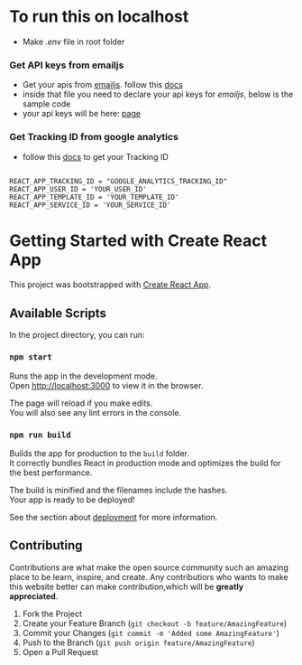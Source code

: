 # To run this on localhost

- Make _.env_ file in root folder
<!-- to get api keys -->

### Get API keys from emailjs

- Get your apis from [emailjs](https://www.emailjs.com/).
  follow this [docs](https://www.emailjs.com/docs)
- inside that file you need to declare your api keys for _emailjs_, below is the sample code
- your api keys will be here: [page](https://dashboard.emailjs.com/admin/integration)
<!-- to get google analytics tracking id -->

### Get Tracking ID from google analytics

- follow this [docs](https://support.google.com/analytics/answer/10269537?ref_topic=1009620) to get your Tracking ID

```

REACT_APP_TRACKING_ID = "GOOGLE_ANALYTICS_TRACKING_ID"
REACT_APP_USER_ID = 'YOUR_USER_ID'
REACT_APP_TEMPLATE_ID = 'YOUR_TEMPLATE_ID'
REACT_APP_SERVICE_ID = 'YOUR_SERVICE_ID'

```

# Getting Started with Create React App

This project was bootstrapped with [Create React App](https://github.com/facebook/create-react-app).

## Available Scripts

In the project directory, you can run:

### `npm start`

Runs the app in the development mode.\
Open [http://localhost:3000](http://localhost:3000) to view it in the browser.

The page will reload if you make edits.\
You will also see any lint errors in the console.

### `npm run build`

Builds the app for production to the `build` folder.\
It correctly bundles React in production mode and optimizes the build for the best performance.

The build is minified and the filenames include the hashes.\
Your app is ready to be deployed!

See the section about [deployment](https://facebook.github.io/create-react-app/docs/deployment) for more information.

## Contributing

Contributions are what make the open source community such an amazing place to be learn, inspire, and create. Any contributiors who wants to make this website better can make contribution,which will be **greatly appreciated**.

1. Fork the Project
2. Create your Feature Branch (`git checkout -b feature/AmazingFeature`)
3. Commit your Changes (`git commit -m 'Added some AmazingFeature'`)
4. Push to the Branch (`git push origin feature/AmazingFeature`)
5. Open a Pull Request
